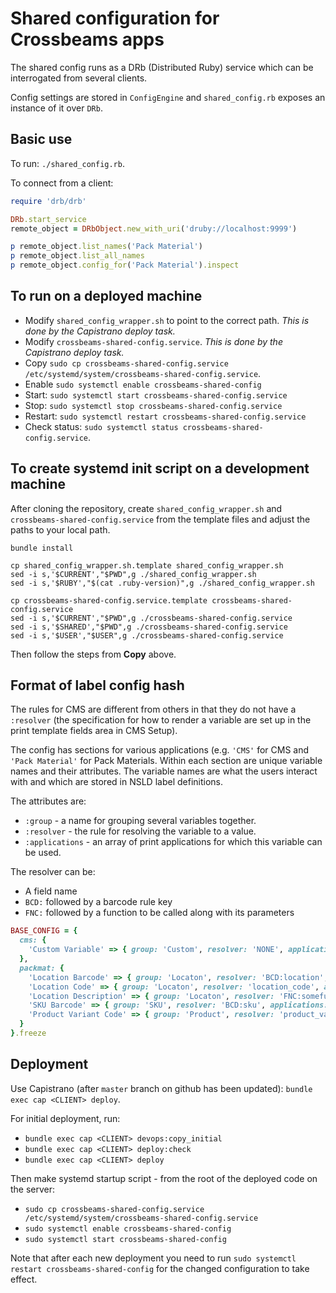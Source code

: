 # Shared configuration for Crossbeams apps

The shared config runs as a DRb (Distributed Ruby) service which can be interrogated from several clients.

Config settings are stored in `ConfigEngine` and `shared_config.rb` exposes an instance of it over `DRb`.

## Basic use

To run: `./shared_config.rb`.

To connect from a client:

~~~ruby
require 'drb/drb'

DRb.start_service
remote_object = DRbObject.new_with_uri('druby://localhost:9999')

p remote_object.list_names('Pack Material')
p remote_object.list_all_names
p remote_object.config_for('Pack Material').inspect
~~~

## To run on a deployed machine

* Modify `shared_config_wrapper.sh` to point to the correct path. _This is done by the Capistrano deploy task._
* Modify `crossbeams-shared-config.service`. _This is done by the Capistrano deploy task._
* Copy `sudo cp crossbeams-shared-config.service /etc/systemd/system/crossbeams-shared-config.service`.
* Enable `sudo systemctl enable crossbeams-shared-config`
* Start: `sudo systemctl start crossbeams-shared-config.service`
* Stop: `sudo systemctl stop crossbeams-shared-config.service`
* Restart: `sudo systemctl restart crossbeams-shared-config.service`
* Check status: `sudo systemctl status crossbeams-shared-config.service`.

## To create systemd init script on a development machine

After cloning the repository, create `shared_config_wrapper.sh` and `crossbeams-shared-config.service` from the template files and adjust the paths to your local path.
```
bundle install

cp shared_config_wrapper.sh.template shared_config_wrapper.sh
sed -i s,'$CURRENT',"$PWD",g ./shared_config_wrapper.sh
sed -i s,'$RUBY',"$(cat .ruby-version)",g ./shared_config_wrapper.sh

cp crossbeams-shared-config.service.template crossbeams-shared-config.service
sed -i s,'$CURRENT',"$PWD",g ./crossbeams-shared-config.service
sed -i s,'$SHARED',"$PWD",g ./crossbeams-shared-config.service
sed -i s,'$USER',"$USER",g ./crossbeams-shared-config.service
```

Then follow the steps from **Copy** above.

## Format of label config hash

The rules for CMS are different from others in that they do not have a `:resolver` (the specification for how to render a variable are set up in the print template fields area in CMS Setup).

The config has sections for various applications (e.g. `'CMS'` for CMS and `'Pack Material'` for Pack Materials.
Within each section are unique variable names and their attributes. The variable names are what the users interact with and which are stored in NSLD label definitions.

The attributes are:

* `:group` - a name for grouping several variables together.
* `:resolver` - the rule for resolving the variable to a value.
* `:applications` - an array of print applications for which this variable can be used.

The resolver can be:

* A field name
* `BCD:` followed by a barcode rule key
* `FNC:` followed by a function to be called along with its parameters

~~~ruby
BASE_CONFIG = {
  cms: {
    'Custom Variable' => { group: 'Custom', resolver: 'NONE', applications: ['CMS'] },
  },
  packmat: {
    'Location Barcode' => { group: 'Locaton', resolver: 'BCD:location', applications: ['Location'] },
    'Location Code' => { group: 'Locaton', resolver: 'location_code', applications: ['Location'] },
    'Location Description' => { group: 'Locaton', resolver: 'FNC:somefunc,location_description,"ABC"', applications: ['Location'] },
    'SKU Barcode' => { group: 'SKU', resolver: 'BCD:sku', applications: ['Material Resource SKU Barcode'] },
    'Product Variant Code' => { group: 'Product', resolver: 'product_variant_code', applications: ['Material Resource SKU Barcode'] }
  }
}.freeze
~~~

## Deployment

Use Capistrano (after `master` branch on github has been updated): `bundle exec cap <CLIENT> deploy`.

For initial deployment, run:

* `bundle exec cap <CLIENT> devops:copy_initial`
* `bundle exec cap <CLIENT> deploy:check`
* `bundle exec cap <CLIENT> deploy`

Then make systemd startup script - from the root of the deployed code on the server:

* `sudo cp crossbeams-shared-config.service /etc/systemd/system/crossbeams-shared-config.service`
* `sudo systemctl enable crossbeams-shared-config`
* `sudo systemctl start crossbeams-shared-config`

Note that after each new deployment you need to run `sudo systemctl restart crossbeams-shared-config` for the changed configuration to take effect.
